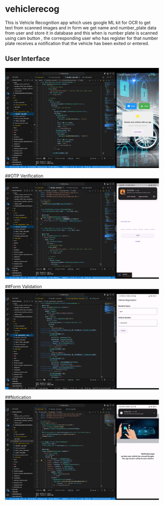 # vehiclerecog

This is Vehicle Recognition app which uses google ML kit for OCR to get text from scanned images and in form we get name and number_plate data from user and store it in database and this when is number plate is scanned using cam button , the corresponding user who has register for that number plate receives a notification that the vehicle has been exited or entered.

## User Interface

![Image Alt Text](assets/ui.png)

##OTP Verification
![Image Alt Text](assets/otp.png)

##Form Validation
![Image Alt Text](assets/form.png)

##Notication
![Image Alt Text](assets/noti.png)

